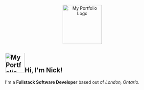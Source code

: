 <p align="center">
<img src="https://nicholasireland.ca/images/logo.svg" alt="My Portfolio Logo" width="128" height="128"/>
</p>

<h2 size="64px"><img src="https://nicholasireland.ca/images/alien.svg" alt="My Portfolio Logo" width="64" height="64"/>Hi, I'm Nick!</h2>
<p>
    I'm a <strong>Fullstack Software Developer</strong> based out of <em>London, Ontario</em>.
</p>
